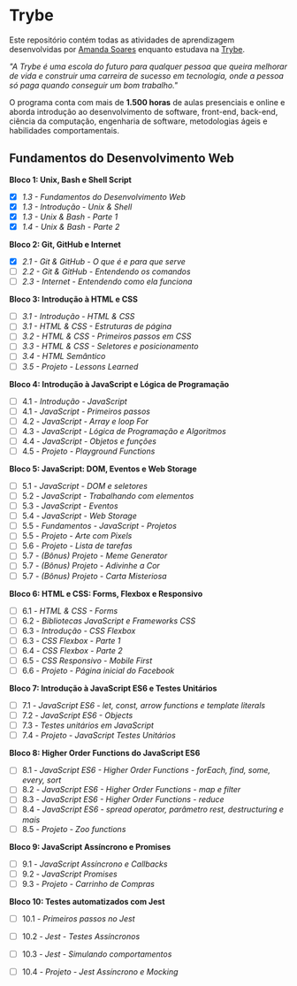 # Trybe

Este repositório contém todas as atividades de aprendizagem desenvolvidas por [Amanda Soares](https://github.com/amandapccs/) enquanto estudava na [Trybe](https://www.betrybe.com/).

*"A Trybe é uma escola do futuro para qualquer pessoa que queira melhorar de vida e construir uma carreira de sucesso em tecnologia, onde a pessoa só paga quando conseguir um bom trabalho."*

O programa conta com mais de **1.500 horas** de aulas presenciais e online e aborda introdução ao desenvolvimento de software, front-end, back-end, ciência da computação, engenharia de software, metodologias ágeis e habilidades comportamentais.

## Fundamentos do Desenvolvimento Web
**Bloco 1: Unix, Bash e Shell Script**
- [x] *1.3 - Fundamentos do Desenvolvimento Web*
- [x]  *1.3 - Introdução - Unix & Shell*
- [x]  *1.3 - Unix & Bash - Parte 1*
- [x]  *1.4 - Unix & Bash - Parte 2*

**Bloco 2: Git, GitHub e Internet**
- [x]  *2.1 - Git & GitHub - O que é e para que serve*
- [ ] *2.2 - Git & GitHub - Entendendo os comandos*
- [ ]  *2.3 - Internet - Entendendo como ela funciona*
 
**Bloco 3: Introdução à HTML e CSS**
- [ ]  *3.1 - Introdução - HTML & CSS*
- [ ]  *3.1 - HTML & CSS - Estruturas de página*
- [ ]  *3.2 - HTML & CSS - Primeiros passos em CSS*
- [ ]  *3.3 - HTML & CSS - Seletores e posicionamento*
- [ ]  *3.4 - HTML Semântico*
- [ ]  *3.5 - Projeto - Lessons Learned*
 
**Bloco 4: Introdução à JavaScript e Lógica de Programação**
- [ ]  4.1 - *Introdução - JavaScript*
- [ ] 4.1 - *JavaScript - Primeiros passos*
- [ ]  4.2 - *JavaScript - Array e loop For*
- [ ]  4.3 - *JavaScript - Lógica de Programação e Algoritmos*
- [ ]  4.4 - *JavaScript - Objetos e funções*
- [ ]  4.5 - *Projeto - Playground Functions*
 
**Bloco 5: JavaScript: DOM, Eventos e Web Storage**
- [ ]  5.1 - *JavaScript - DOM e seletores*
- [ ]  5.2 - *JavaScript - Trabalhando com elementos*
- [ ]  5.3 - *JavaScript - Eventos*
- [ ]  5.4 - *JavaScript - Web Storage*
- [ ]  5.5 - *Fundamentos - JavaScript - Projetos*
- [ ]  5.5 - *Projeto - Arte com Pixels*
- [ ]  5.6 - *Projeto - Lista de tarefas*
- [ ]  5.7 - *(Bônus) Projeto - Meme Generator*
- [ ]  5.7 - *(Bônus) Projeto - Adivinhe a Cor*
- [ ]  5.7 - *(Bônus) Projeto - Carta Misteriosa*
 
**Bloco 6: HTML e CSS: Forms, Flexbox e Responsivo**
- [ ] 6.1 - *HTML & CSS - Forms*
- [ ]  6.2 - *Bibliotecas JavaScript e Frameworks CSS*
- [ ]  6.3 - *Introdução - CSS Flexbox*
- [ ]  6.3 - *CSS Flexbox - Parte 1*
- [ ]  6.4 - *CSS Flexbox - Parte 2*
- [ ]  6.5 - *CSS Responsivo - Mobile First*
- [ ]  6.6 - *Projeto - Página inicial do Facebook*
 
**Bloco 7: Introdução à JavaScript ES6 e Testes Unitários**
- [ ]  7.1 - *JavaScript ES6 - let, const, arrow functions e template literals*
- [ ]  7.2 - *JavaScript ES6 - Objects*
- [ ]  7.3 - *Testes unitários em JavaScript*
- [ ]  7.4 - *Projeto - JavaScript Testes Unitários*
 
**Bloco 8: Higher Order Functions do JavaScript ES6**
- [ ]  8.1 - *JavaScript ES6 - Higher Order Functions - forEach, find, some, every, sort*
- [ ]  8.2 - *JavaScript ES6 - Higher Order Functions - map e filter*
- [ ]  8.3 - *JavaScript ES6 - Higher Order Functions - reduce*
- [ ]  8.4 - *JavaScript ES6 - spread operator, parâmetro rest, destructuring e mais*
- [ ]  8.5 - *Projeto - Zoo functions*
 
**Bloco 9: JavaScript Assíncrono e Promises**
- [ ]  9.1 - *JavaScript Assíncrono e Callbacks*
- [ ]  9.2 - *JavaScript Promises*
- [ ]  9.3 - *Projeto - Carrinho de Compras*
 
**Bloco 10: Testes automatizados com Jest**
- [ ]  10.1 - *Primeiros passos no Jest*
- [ ]  10.2 - *Jest - Testes Assíncronos*
- [ ]  10.3 - *Jest - Simulando comportamentos*
- [ ]  10.4 - *Projeto - Jest Assíncrono e Mocking*

